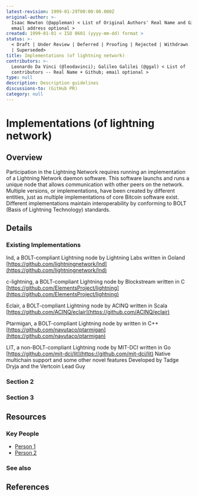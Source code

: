 ```yaml
---
latest-revision: 1999-01-29T00:00:00.000Z
original-author: >-
  Isaac Newton (@appleman) < List of Original Authors' Real Name and Github;
  email address optional >
created: 1999-01-01 < ISO 8601 (yyyy-mm-dd) format >
status: >-
  < Draft | Under Review | Deferred | Proofing | Rejected | Withdrawn | Accepted
  | Superseded>
title: Implementations (of lightning network)
contributors: >-
  Leonardo Da Vinci (@leodavinci); Galileo Galilei (@ggal) < List of
  contributors -- Real Name + Github; email optional >
type: null
description: Description guidelines
discussions-to: (GitHub PR)
category: null
---
```


# Implementations \(of lightning network\)

## Overview

Participation in the Lightning Network requires running an implementation of a Lightning Network daemon software. This software launchs and runs a unique node that allows communication with other peers on the network. Multiple versions, or implementations, have been created by different entities, just as multiple implementations of core Bitcoin software exist. Different implementations maintain interoperability by conforming to BOLT \(Basis of Lightning Technology\) standards.

## Details

### Existing Implementations

lnd, a BOLT-compliant Lightning node by Lightning Labs written in Goland [https://github.com/lightningnetwork/lnd](https://github.com/lightningnetwork/lnd)

c-lightning, a BOLT-compliant Lightning node by Blockstream written in C [https://github.com/ElementsProject/lightning](https://github.com/ElementsProject/lightning)

Eclair, a BOLT-compliant Lightning node by ACINQ written in Scala [https://github.com/ACINQ/eclair](https://github.com/ACINQ/eclair)

Ptarmigan, a BOLT-compliant Lightning node by written in C++ [https://github.com/nayutaco/ptarmigan](https://github.com/nayutaco/ptarmigan)

LIT, a non-BOLT-compliant Lightning node by MIT-DCI written in Go [https://github.com/mit-dci/lit](https://github.com/mit-dci/lit) Native multichain support and some other novel features Developed by Tadge Dryja and the Vertcoin Lead Guy

### Section 2

### Section 3

## Resources

### Key People

* [Person 1](implementations-of-lightning-network.md)
* [Person 2](implementations-of-lightning-network.md)

### See also

## References

